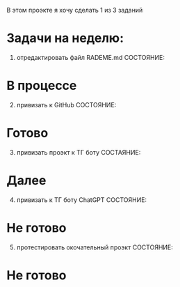 В этом проэкте я хочу сделать 1 из 3 заданий


# Задачи на неделю:

1) отредактировать файл RADEME.md СОСТОЯНИЕ:
# В процессе 

2) привизать к GitHub  СОСТОЯНИЕ: 
# Готово

3) привизать проэкт к ТГ боту СОСТАЯНИЕ:
# Далее

4) привизать к ТГ боту ChatGPT СОСТОЯНИЕ:
# Не готово 

5) протестировать окочательный проэкт СОСТОЯНИЕ:
# Не готово